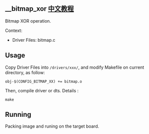 \_\_bitmap_xor [中文教程](https://biscuitos.github.io/blog/BITMAP___bitmap_xor/)
----------------------------------

Bitmap XOR operation.

Context:

* Driver Files: bitmap.c

## Usage

Copy Driver Files into `/drivers/xxx/`, and modify Makefile on current 
directory, as follow:

```
obj-$(CONFIG_BITMAP_XX) += bitmap.o
```

Then, compile driver or dts. Details :

```
make
```

## Running

Packing image and runing on the target board.
